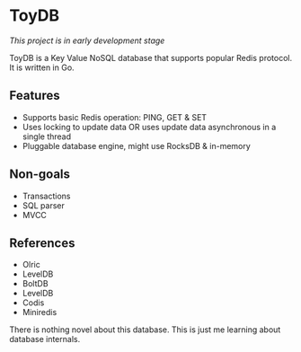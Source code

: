 # ToyDB

*This project is in early development stage*

ToyDB is a Key Value NoSQL database that supports popular Redis protocol. It is written in Go.

## Features

- Supports basic Redis operation: PING, GET & SET
- Uses locking to update data OR uses update data asynchronous in a single thread 
- Pluggable database engine, might use RocksDB & in-memory

## Non-goals

- Transactions
- SQL parser
- MVCC

## References

- Olric
- LevelDB
- BoltDB
- LevelDB
- Codis
- Miniredis

There is nothing novel about this database. This is just me learning about database internals.
